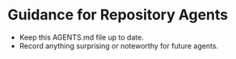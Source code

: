 # Guidance for Repository Agents

- Keep this AGENTS.md file up to date.
- Record anything surprising or noteworthy for future agents.

